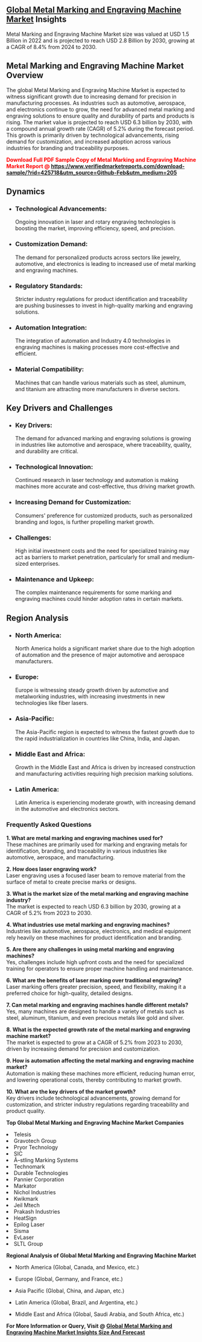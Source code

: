 <h2><a href="https://www.verifiedmarketreports.com/download-sample/?rid=425718&amp;utm_source=Github&amp;utm_medium=205" target="_blank">Global Metal Marking and Engraving Machine Market</a> Insights</h2><p>Metal Marking and Engraving Machine Market size was valued at USD 1.5 Billion in 2022 and is projected to reach USD 2.8 Billion by 2030, growing at a CAGR of 8.4% from 2024 to 2030.</p><p> <h2>Metal Marking and Engraving Machine Market Overview</h2> <p>The global Metal Marking and Engraving Machine Market is expected to witness significant growth due to increasing demand for precision in manufacturing processes. As industries such as automotive, aerospace, and electronics continue to grow, the need for advanced metal marking and engraving solutions to ensure quality and durability of parts and products is rising. The market value is projected to reach USD 6.3 billion by 2030, with a compound annual growth rate (CAGR) of 5.2% during the forecast period. This growth is primarily driven by technological advancements, rising demand for customization, and increased adoption across various industries for branding and traceability purposes.</p> <p><strong><p><span class=""><span style="color: #ff0000;"><strong>Download Full PDF Sample Copy of Metal Marking and Engraving Machine Market Report</strong> @ </span><a href="https://www.verifiedmarketreports.com/download-sample/?rid=425718&amp;utm_source=Github-Feb&amp;utm_medium=205" target="_blank">https://www.verifiedmarketreports.com/download-sample/?rid=425718&amp;utm_source=Github-Feb&amp;utm_medium=205</a></span></p></strong></p> <h2>Dynamics</h2> <ul> <li><h3>Technological Advancements:</h3> Ongoing innovation in laser and rotary engraving technologies is boosting the market, improving efficiency, speed, and precision.</li> <li><h3>Customization Demand:</h3> The demand for personalized products across sectors like jewelry, automotive, and electronics is leading to increased use of metal marking and engraving machines.</li> <li><h3>Regulatory Standards:</h3> Stricter industry regulations for product identification and traceability are pushing businesses to invest in high-quality marking and engraving solutions.</li> <li><h3>Automation Integration:</h3> The integration of automation and Industry 4.0 technologies in engraving machines is making processes more cost-effective and efficient.</li> <li><h3>Material Compatibility:</h3> Machines that can handle various materials such as steel, aluminum, and titanium are attracting more manufacturers in diverse sectors.</li> </ul> <h2>Key Drivers and Challenges</h2> <ul> <li><h3>Key Drivers:</h3> The demand for advanced marking and engraving solutions is growing in industries like automotive and aerospace, where traceability, quality, and durability are critical.</li> <li><h3>Technological Innovation:</h3> Continued research in laser technology and automation is making machines more accurate and cost-effective, thus driving market growth.</li> <li><h3>Increasing Demand for Customization:</h3> Consumers' preference for customized products, such as personalized branding and logos, is further propelling market growth.</li> <li><h3>Challenges:</h3> High initial investment costs and the need for specialized training may act as barriers to market penetration, particularly for small and medium-sized enterprises.</li> <li><h3>Maintenance and Upkeep:</h3> The complex maintenance requirements for some marking and engraving machines could hinder adoption rates in certain markets.</li> </ul> <h2>Region Analysis</h2> <ul> <li><h3>North America:</h3> North America holds a significant market share due to the high adoption of automation and the presence of major automotive and aerospace manufacturers.</li> <li><h3>Europe:</h3> Europe is witnessing steady growth driven by automotive and metalworking industries, with increasing investments in new technologies like fiber lasers.</li> <li><h3>Asia-Pacific:</h3> The Asia-Pacific region is expected to witness the fastest growth due to the rapid industrialization in countries like China, India, and Japan.</li> <li><h3>Middle East and Africa:</h3> Growth in the Middle East and Africa is driven by increased construction and manufacturing activities requiring high precision marking solutions.</li> <li><h3>Latin America:</h3> Latin America is experiencing moderate growth, with increasing demand in the automotive and electronics sectors.</li> </ul> <h3>Frequently Asked Questions</h3> <p><strong>1. What are metal marking and engraving machines used for?</strong><br>These machines are primarily used for marking and engraving metals for identification, branding, and traceability in various industries like automotive, aerospace, and manufacturing.</p> <p><strong>2. How does laser engraving work?</strong><br>Laser engraving uses a focused laser beam to remove material from the surface of metal to create precise marks or designs.</p> <p><strong>3. What is the market size of the metal marking and engraving machine industry?</strong><br>The market is expected to reach USD 6.3 billion by 2030, growing at a CAGR of 5.2% from 2023 to 2030.</p> <p><strong>4. What industries use metal marking and engraving machines?</strong><br>Industries like automotive, aerospace, electronics, and medical equipment rely heavily on these machines for product identification and branding.</p> <p><strong>5. Are there any challenges in using metal marking and engraving machines?</strong><br>Yes, challenges include high upfront costs and the need for specialized training for operators to ensure proper machine handling and maintenance.</p> <p><strong>6. What are the benefits of laser marking over traditional engraving?</strong><br>Laser marking offers greater precision, speed, and flexibility, making it a preferred choice for high-quality, detailed designs.</p> <p><strong>7. Can metal marking and engraving machines handle different metals?</strong><br>Yes, many machines are designed to handle a variety of metals such as steel, aluminum, titanium, and even precious metals like gold and silver.</p> <p><strong>8. What is the expected growth rate of the metal marking and engraving machine market?</strong><br>The market is expected to grow at a CAGR of 5.2% from 2023 to 2030, driven by increasing demand for precision and customization.</p> <p><strong>9. How is automation affecting the metal marking and engraving machine market?</strong><br>Automation is making these machines more efficient, reducing human error, and lowering operational costs, thereby contributing to market growth.</p> <p><strong>10. What are the key drivers of the market growth?</strong><br>Key drivers include technological advancements, growing demand for customization, and stricter industry regulations regarding traceability and product quality.</p> </p><p><strong>Top Global Metal Marking and Engraving Machine Market Companies</strong></p><div data-test-id=""><p><li>Telesis</li><li> Gravotech Group</li><li> Pryor Technology</li><li> SIC</li><li> Ã–stling Marking Systems</li><li> Technomark</li><li> Durable Technologies</li><li> Pannier Corporation</li><li> Markator</li><li> Nichol Industries</li><li> Kwikmark</li><li> Jeil Mtech</li><li> Prakash Industries</li><li> HeatSign</li><li> Epilog Laser</li><li> Sisma</li><li> EvLaser</li><li> SLTL Group</li></p><div><strong>Regional Analysis of&nbsp;Global Metal Marking and Engraving Machine Market</strong></div><ul><li dir="ltr"><p dir="ltr">North America&nbsp;(Global, Canada, and Mexico, etc.)</p></li><li dir="ltr"><p dir="ltr">Europe (Global, Germany, and France, etc.)</p></li><li dir="ltr"><p dir="ltr">Asia Pacific&nbsp;(Global, China, and Japan, etc.)</p></li><li dir="ltr"><p dir="ltr">Latin America&nbsp;(Global, Brazil, and Argentina, etc.)</p></li><li dir="ltr">Middle East and Africa&nbsp;(Global, Saudi Arabia, and South Africa, etc.)</li></ul><p><strong>For More Information or Query, Visit @&nbsp;</strong><strong><a href="https://www.verifiedmarketreports.com/product/metal-marking-and-engraving-machine-market/?utm_source=Github&amp;utm_medium=205" target="_blank">Global Metal Marking and Engraving Machine Market Insights Size And Forecast</a></strong></p></div>
